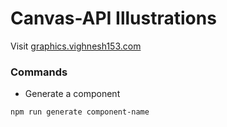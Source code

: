# Canvas-API Illustrations

Visit [graphics.vighnesh153.com](https://graphics.vighnesh153.com)

### Commands
* Generate a component
```shell
npm run generate component-name
```
